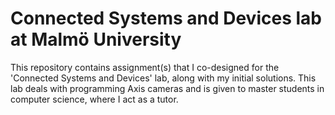# Connected Systems and Devices lab at Malmö University

This repository contains assignment(s) that I co-designed for the 'Connected Systems and Devices' lab, along with my initial solutions. This lab deals with programming Axis cameras and is given to master students in computer science, where I act as a tutor.


